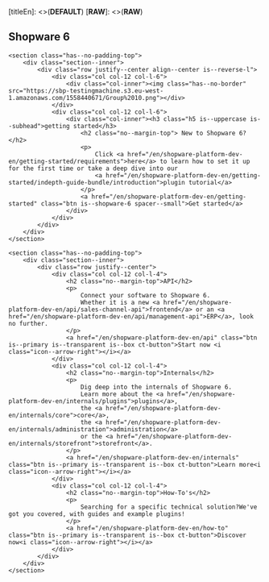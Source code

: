 [titleEn]: <>(__DEFAULT__)
[__RAW__]: <>(__RAW__)

<style type="text/css">
    .is--xl, .category--articles, .category--details, .category--title {
        display: none;
    }
    
    .wiki--content {
        margin: 0;
        padding: 2rem;
    }
    
    .wiki-content--category {
         max-width: 100%;
     }
     
    .platform-main-content .is--subhead {
        font-size: 12px;
        letter-spacing: 2px;
        font-weight: 300;
        margin-bottom: 5px;
    }
    
    .platform-main-content .ct-button {
        margin-top: 10px;
    }
    
    .platform-main-content .has--no-border {
        border: 0 none;
    }
    
    .platform-main-content .has--no-border:hover {
        border: 0 none;
    }
</style>

<div class="platform-main-content">
    <section class="has--no-padding-bottom has--no-padding-top">
        <div class="section--inner">
            <div class="row justify--center">
                <div class="col col-12 is--text-centered">
                    <div class="col-inner"><h1>Shopware 6</h1></div>
                </div>
            </div>
        </div>
    </section>
    
    <section class="has--no-padding-top">
        <div class="section--inner">
            <div class="row justify--center align--center is--reverse-l">
                <div class="col col-12 col-l-6">
                    <div class="col-inner"><img class="has--no-border" src="https://sbp-testingmachine.s3.eu-west-1.amazonaws.com/1558440671/Group%2010.png"></div>
                </div>
                <div class="col col-12 col-l-6">
                    <div class="col-inner"><h3 class="h5 is--uppercase is--subhead">getting started</h3>
                        <h2 class="no--margin-top"> New to Shopware 6?</h2>
                        <p>
                            Click <a href="/en/shopware-platform-dev-en/getting-started/requirements">here</a> to learn how to set it up for the first time or take a deep dive into our
                            <a href="/en/shopware-platform-dev-en/getting-started/indepth-guide-bundle/introduction">plugin tutorial</a>
                        </p>
                        <a href="/en/shopware-platform-dev-en/getting-started" class="btn is--shopware-6 spacer--small">Get started</a>
                    </div>
                </div>
            </div>
        </div>
    </section>
    
    <section class="has--no-padding-top">
        <div class="section--inner">
            <div class="row justify--center">
                <div class="col col-12 col-l-4">
                    <h2 class="no--margin-top">API</h2>
                    <p>
                        Connect your software to Shopware 6.
                        Whether it is a new <a href="/en/shopware-platform-dev-en/api/sales-channel-api">frontend</a> or an <a href="/en/shopware-platform-dev-en/api/management-api">ERP</a>, look no further.
                    </p>
                    <a href="/en/shopware-platform-dev-en/api" class="btn is--primary is--transparent is--box ct-button">Start now <i class="icon--arrow-right"></i></a>
                </div>
                <div class="col col-12 col-l-4">
                    <h2 class="no--margin-top">Internals</h2>
                    <p>
                        Dig deep into the internals of Shopware 6.
                        Learn more about the <a href="/en/shopware-platform-dev-en/internals/plugins">plugins</a>,
                        the <a href="/en/shopware-platform-dev-en/internals/core">core</a>,
                        the <a href="/en/shopware-platform-dev-en/internals/administration">administration</a>
                        or the <a href="/en/shopware-platform-dev-en/internals/storefront">storefront</a>.
                    </p>
                    <a href="/en/shopware-platform-dev-en/internals" class="btn is--primary is--transparent is--box ct-button">Learn more<i class="icon--arrow-right"></i></a>
                </div>
                <div class="col col-12 col-l-4">
                    <h2 class="no--margin-top">How-To's</h2>
                    <p>
                        Searching for a specific technical solution?We've got you covered, with guides and example plugins!
                    </p>
                    <a href="/en/shopware-platform-dev-en/how-to" class="btn is--primary is--transparent is--box ct-button">Discover now<i class="icon--arrow-right"></i></a>
                </div>
            </div>
        </div>
    </section>
</div>
